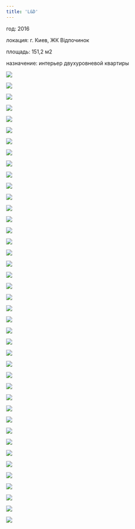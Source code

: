 ```yaml
---
title: 'L&D'
---
```


<div class="project-description">
<p>год: 2016</p>
<p>локация: г. Киев, ЖК Відпочинок</p>
<p>площадь: 151,2 м2</p>
<p>назначение: интерьер двухуровневой квартиры</p>
</div>

<div id="project-images" class="owl-carousel owl-theme" markdown="1">

![](L_D_VID__View01.jpg)

![](L_D_VID__View02.jpg)

![](L_D_VID__View03.jpg)

![](L_D_VID__View04.jpg)

![](L_D_VID__View05.jpg)

![](L_D_VID__View06.jpg)

![](L_D_VID__View07.jpg)

![](L_D_VID__View08.jpg)

![](L_D_VID__View09.jpg)

![](L_D_VID__View10.jpg)

![](L_D_VID__View11.jpg)

![](L_D_VID__View12.jpg)

![](L_D_SP_View01.jpg)

![](L_D_SP_View02.jpg)

![](L_D_SP_View03.jpg)

![](L_D_SP_View04.jpg)

![](L_D_SP_View05.jpg)

![](L_D_SP_View06.jpg)

![](L_D_SP_View07.jpg)

![](L_D_SP_View08.jpg)

![](L_D_SU_01.jpg)

![](L_D_SU_02.jpg)

![](L_D_SU_03.jpg)

![](L_D_SU_%D0%BF_1.jpg)

![](L_D_SU_%D0%BF_2.jpg)

![](L_D_SU_View01.jpg)

![](L_D_SU_View02.jpg)

![](L_D_SU_View03.jpg)

![](L_D_SU_View04.jpg)

![](L_D_G_2_%281%29.jpg)

![](L_D_G_2_%282%29.jpg)

![](L_D_G_2_%283%29.jpg)

![](L_D_G_2_%284%29.jpg)

![](L_D_G_2_%285%29.jpg)

![](L_D_G_2_%286%29.jpg)

![](L_D_KAB_1_View04.jpg)

![](L_D_KAB_1_View05.jpg)

![](L_D_KAB_1_View06.jpg)

![](L_D_KAB_View01.jpg)

![](L_D_KAB_View02.jpg)

![](L_D_KAB_View03.jpg)

</div>

